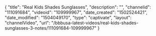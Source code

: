 {
    "title": "Real Kids Shades Sunglasses",
    "description": "",
    "channelid": "111091684",
    "videoid": "109999967",
    "date_created": "1502524421",
    "date_modified": "1504049170",
    "type": "captivate",
    "layout": "channelVideo",
    "url": "\/bbbusa-latest-videos\/real-kids-shades-sunglasses-3-notes\/111091684-109999967"
}